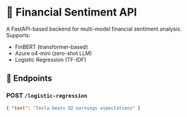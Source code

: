 # 🧠 Financial Sentiment API

A FastAPI-based backend for multi-model financial sentiment analysis. Supports:

-   FinBERT (transformer-based)
-   Azure o4-mini (zero-shot LLM)
-   Logistic Regression (TF-IDF)

## 🚀 Endpoints

### POST `/logistic-regression`

```json
{ "text": "Tesla beats Q2 earnings expectations" }
```
